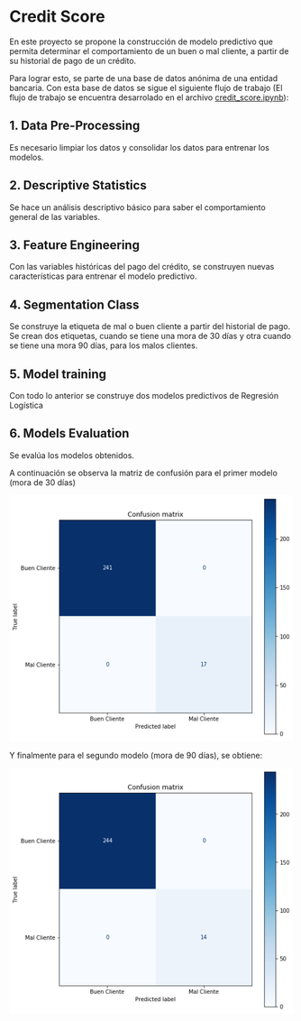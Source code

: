 # Credit Score
En este proyecto se propone la construcción de modelo predictivo que permita determinar el comportamiento de un buen o mal cliente, a partir de su historial de pago de un crédito.

Para lograr esto, se parte de una base de datos anónima de una entidad bancaria. Con esta base de datos se sigue el siguiente flujo de trabajo (El flujo de trabajo se encuentra desarrolado en el archivo [credit_score.ipynb](credit_score.ipynb)): 

## 1. Data Pre-Processing

Es necesario limpiar los datos y consolidar los datos para entrenar los modelos.

## 2. Descriptive Statistics

Se hace un análisis descriptivo básico para saber el comportamiento general de las variables.

## 3. Feature Engineering

Con las variables históricas del pago del crédito, se construyen nuevas características para entrenar el modelo predictivo.

## 4. Segmentation Class

Se construye la etiqueta de mal o buen cliente a partir del historial de pago. Se crean dos etiquetas, cuando se tiene una mora de 30 días y otra cuando se tiene una mora 90 días, para los malos clientes. 

## 5. Model training

Con todo lo anterior se construye dos modelos predictivos de Regresión Logística

## 6. Models Evaluation

Se evalúa los modelos obtenidos.

A continuación se observa la matriz de confusión para el primer modelo (mora de 30 días)

![Model 1](./results/Model_1.png)

Y finalmente para el segundo modelo (mora de 90 días), se obtiene: 

![Model 2](./results/Model_2.png)
